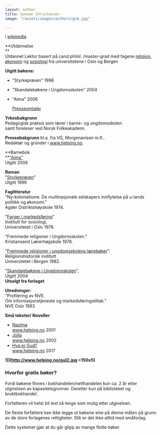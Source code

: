```yaml
---
layout: author
title: Gunnar Christensen
image: "/assets/images/authors/gc8.jpg"

---
```

i [wikipedia](https://no.wikipedia.org/wiki/Gunnar_Christensen_%28forfatter%29)

**Utdannelse  
**  
Utdannet Lektor basert på cand.philol. /master-grad med fagene [religion](http://www.helping.no/religioner.htm), [økonomi](http://www.helping.no/okonomi.htm) og [sosiologi](http://www.helping.no/farger.htm) fra universitetene i Oslo og Bergen

**Utgitt bøkene:**

* "Styrkeprøven" 1996 
* "Skandalebøkene i Ungdomsskolen" 2004 
* "Aima" 2006  
    
  [Presseomtaler](http://www.helping.no/presse.htm)

**Yrkesbakgrunn**  
Pedagogisk praksis som lærer i barne- og ungdomsskolen   
samt foreleser ved Norsk Folkeakademi.

**Pressebakgrunn** bl.a. fra VG, Morgenavisen m.fl..   
Redaktør og gründer i www.helping.no.

**Barnebok  
**["Aima"](http://www.helping.no/aima.htm)  
Utgitt 2006

**Roman**  
"[Styrkeprøven](http://www.helping.no/presse.htm)"  
Utgitt 1996

**Faglitteratur**  
"Ny-kolonialisme. De multinasjonale selskapers innflytelse på u-lands politikk og økonomi."  
Agder Distriktshøyskole 1974.

"[Farger i markedsføring](http://www.helping.no/farger.htm)"  
Institutt for sosiologi,  
Universitetet i Oslo 1978.

"Fremmede religioner i Ungdomsskolen."  
 Kristiansand Lærerhøgskole 1978.

"[Fremmede religioner i ungdomsskolens lærebøker](http://www.helping.no/religioner2.htm)".  
Religionshistorisk institutt  
Universitetet i Bergen 1982.

"[Skandalebøkene i Ungdomsskolen](http://www.helping.no/skandalebokene.htm)",  
Utgitt 2004  
**Utsolgt fra forlaget**

**Utredninger:**  
"Profilering av NVE.  
Om informasjonstjeneste og markedsføringstiltak."   
NVE Oslo 1983  
  
  
**Små tekster/ Noveller**

* [Nazima](http://www.helping.no/nazima.htm)  
  www.helping.no 2001
* [Jolla](http://www.helping.no/jolla.htm)  
  www.helping.no 2002 
* [Hva er Gud?  
  ](http://www.helping.no/gud.html) www.helping.no 2017

**![](http://www.helping.no/gul2.jpg =150x5)**

### Hvorfor gratis bøker?

Fordi bøkene finnes i bokhandelen/netthandelen kun ca. 2 år etter utgivelsen av kapasitetsgrunner. Deretter kun på biblioteket og bruktbokhandel.  
  
 Forfatteren vil helst bli lest så lenge som mulig etter utgivelsen.   
  
De fleste forfattere kan ikke legge ut bøkene sine på denne måten på grunn av de store forlagenes rettigheter. Slik er det ikke alltid med småforlag.   
  
Dette systemet gjør at du går glipp av mange flotte bøker.